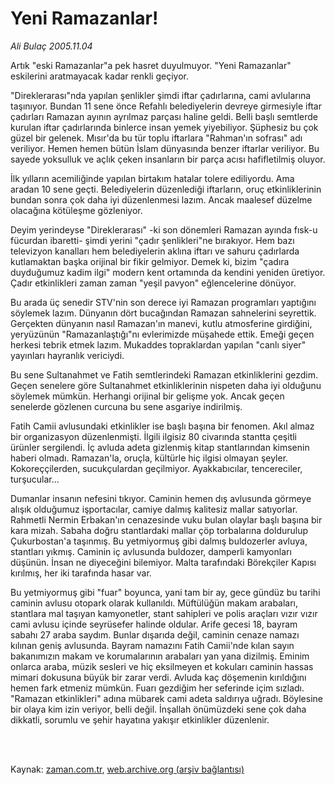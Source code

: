 # Yeni Ramazanlar!

*Ali Bulaç 2005.11.04*

<td class="columnist-detail">
<p>Artık "eski Ramazanlar"a pek hasret duyulmuyor. "Yeni Ramazanlar" eskilerini aratmayacak kadar renkli geçiyor.</p>
<p>
<div id="haberMetinDiv">
<p>"Direklerarası"nda yapılan şenlikler şimdi iftar çadırlarına, cami avlularına taşınıyor. Bundan 11 sene önce Refahlı belediyelerin devreye girmesiyle iftar çadırları Ramazan ayının ayrılmaz parçası haline geldi. Belli başlı semtlerde kurulan iftar çadırlarında binlerce insan yemek yiyebiliyor. Şüphesiz bu çok güzel bir gelenek. Mısır'da bu tür toplu iftarlara "Rahman'ın sofrası" adı veriliyor. Hemen hemen bütün İslam dünyasında benzer iftarlar veriliyor. Bu sayede yoksulluk ve açlık çeken insanların bir parça acısı hafifletilmiş oluyor.
<p> İlk yılların acemiliğinde yapılan birtakım hatalar tolere ediliyordu. Ama aradan 10 sene geçti. Belediyelerin düzenlediği iftarların, oruç etkinliklerinin bundan sonra çok daha iyi düzenlenmesi lazım. Ancak maalesef düzelme olacağına kötüleşme gözleniyor.
<p> Deyim yerindeyse "Direklerarası" -ki son dönemleri Ramazan ayında fısk-u fücurdan ibaretti- şimdi yerini "çadır şenlikleri"ne bırakıyor. Hem bazı televizyon kanalları hem belediyelerin aklına iftarı ve sahuru çadırlarda kutlamaktan başka orijinal bir fikir gelmiyor. Demek ki, bizim "çadıra duyduğumuz kadim ilgi" modern kent ortamında da kendini yeniden üretiyor. Çadır etkinlikleri zaman zaman "yeşil pavyon" eğlencelerine dönüyor. 
<p> Bu arada üç senedir STV'nin son derece iyi Ramazan programları yaptığını söylemek lazım. Dünyanın dört bucağından Ramazan sahnelerini seyrettik. Gerçekten dünyanın nasıl Ramazan'ın manevi, kutlu atmosferine girdiğini, yeryüzünün "Ramazanlaştığı"nı evlerimizde müşahede ettik. Emeği geçen herkesi tebrik etmek lazım. Mukaddes topraklardan yapılan "canlı siyer" yayınları hayranlık vericiydi.
<p> Bu sene Sultanahmet ve Fatih semtlerindeki Ramazan etkinliklerini gezdim. Geçen senelere göre Sultanahmet etkinliklerinin nispeten daha iyi olduğunu söylemek mümkün. Herhangi orijinal bir gelişme yok. Ancak geçen senelerde gözlenen curcuna bu sene asgariye indirilmiş.
<p> Fatih Camii avlusundaki etkinlikler ise başlı başına bir fenomen. Akıl almaz bir organizasyon düzenlenmişti. İlgili ilgisiz 80 civarında stantta çeşitli ürünler sergilendi. İç avluda adeta gizlenmiş kitap stantlarından kimsenin haberi olmadı. Ramazan'la, oruçla, kültürle hiç ilgisi olmayan şeyler. Kokoreççilerden, sucukçulardan geçilmiyor. Ayakkabıcılar, tencereciler, turşucular...
<p> Dumanlar insanın nefesini tıkıyor. Caminin hemen dış avlusunda görmeye alışık olduğumuz işportacılar, camiye dalmış kalitesiz mallar satıyorlar. Rahmetli Nermin Erbakan'ın cenazesinde vuku bulan olaylar başlı başına bir kara mizah. Sabaha doğru stantlardaki mallar çöp torbalarına doldurulup Çukurbostan'a taşınmış. Bu yetmiyormuş gibi dalmış buldozerler avluya, stantları yıkmış. Caminin iç avlusunda buldozer, damperli kamyonları düşünün. İnsan ne diyeceğini bilemiyor. Malta tarafındaki Börekçiler Kapısı kırılmış, her iki tarafında hasar var.
<p> Bu yetmiyormuş gibi "fuar" boyunca, yani tam bir ay, gece gündüz bu tarihi caminin avlusu otopark olarak kullanıldı. Müftülüğün makam arabaları, stantlara mal taşıyan kamyonetler, stant sahipleri ve polis araçları vızır vızır cami avlusu içinde seyrüsefer halinde oldular. Arife gecesi 18, bayram sabahı 27 araba saydım. Bunlar dışarıda değil, caminin cenaze namazı kılınan geniş avlusunda. Bayram namazını Fatih Camii'nde kılan sayın bakanımızın makam ve korumalarının arabaları yan yana dizilmiş. Eminim onlarca araba, müzik sesleri ve hiç eksilmeyen et kokuları caminin hassas mimari dokusuna büyük bir zarar verdi. Avluda kaç döşemenin kırıldığını hemen fark etmeniz mümkün. Fuarı gezdiğim her seferinde içim sızladı. "Ramazan etkinlikleri" adına mübarek cami adeta saldırıya uğradı. Böylesine bir olaya kim izin veriyor, belli değil. İnşallah önümüzdeki sene çok daha dikkatli, sorumlu ve şehir hayatına yakışır etkinlikler düzenlenir.</p></p></p></p></p></p></p></p></div>
</p>


<p><br>
		 </br></p></td>

Kaynak: [zaman.com.tr](http://zaman.com.tr/yazar.do?yazino=225987), [web.archive.org (arşiv bağlantısı)](http://web.archive.org/web/20120125192958/http://www.zaman.com.tr/yazar.do?yazino=225987)
